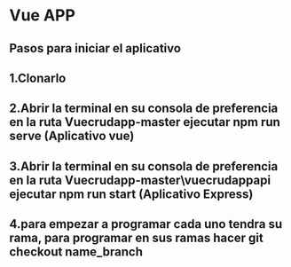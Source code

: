 # Vue APP

## Pasos para iniciar el aplicativo


## 1.Clonarlo
## 2.Abrir la terminal en su consola de preferencia en la ruta  Vuecrudapp-master ejecutar  npm run serve   (Aplicativo vue)
## 3.Abrir la terminal en su consola de preferencia en la ruta  Vuecrudapp-master\vuecrudappapi ejecutar  npm run start   (Aplicativo Express)
## 4.para empezar a programar cada uno tendra su rama, para  programar en sus  ramas hacer git checkout  name_branch
